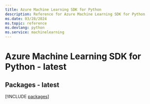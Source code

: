 ```yaml
---
title: Azure Machine Learning SDK for Python
description: Reference for Azure Machine Learning SDK for Python
ms.date: 03/28/2024
ms.topic: reference
ms.devlang: python
ms.service: machinelearning
---
```

# Azure Machine Learning SDK for Python - latest
## Packages - latest
[!INCLUDE [packages](machine-learning-index.md)]